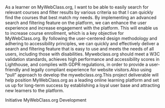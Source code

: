 As a learner on MyWebClass.org, I want to be able to easily search for relevant courses and filter results by various criteria so that I can quickly find the courses that best match my needs. By implementing an advanced search and filtering feature on the platform, we can enhance the user experience and increase engagement with the platform. This will enable us to increase course enrollment, which is a key objective for MyWebClass.org. By following the user-centered design methodology and adhering to accessibility principles, we can quickly and effectively deliver a search and filtering feature that is easy to use and meets the needs of all users, including those with disabilities. Mywebclass.org should meet a W3C validation standards, achieves high performance and accessibility scores in Lighthouse, and complies with GDPR regulations, in order to provide a user-friendly and legally compliant experience for website visitors.Also using “pull” approach to develop the mywebclass.org.This project deliverable will help position MyWebClass.org as a leading online learning platform and set us up for long-term success by establishing a loyal user base and attracting new learners to the platform.





Initiative 
MyWebClass.org Development